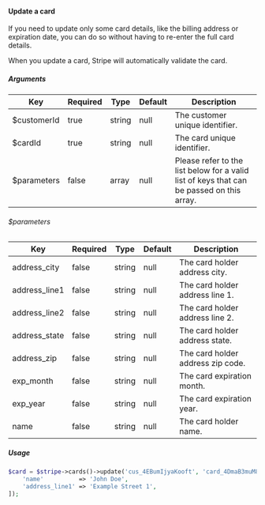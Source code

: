 #### Update a card

If you need to update only some card details, like the billing address or expiration date, you can do so without having to re-enter the full card details.

When you update a card, Stripe will automatically validate the card.

##### Arguments

<table>
    <thead>
        <th>Key</th>
        <th>Required</th>
        <th>Type</th>
        <th>Default</th>
        <th>Description</th>
    </thead>
    <tbody>
        <tr>
            <td>$customerId</td>
            <td>true</td>
            <td>string</td>
            <td>null</td>
            <td>The customer unique identifier.</td>
        </tr>
        <tr>
            <td>$cardId</td>
            <td>true</td>
            <td>string</td>
            <td>null</td>
            <td>The card unique identifier.</td>
        </tr>
        <tr>
            <td>$parameters</td>
            <td>false</td>
            <td>array</td>
            <td>null</td>
            <td>Please refer to the list below for a valid list of keys that can be passed on this array.</td>
        </tr>
    </tbody>
</table>

###### $parameters

<table>
    <thead>
        <th>Key</th>
        <th>Required</th>
        <th>Type</th>
        <th>Default</th>
        <th>Description</th>
    </thead>
    <tbody>
        <tr>
            <td>address_city</td>
            <td>false</td>
            <td>string</td>
            <td>null</td>
            <td>The card holder address city.</td>
        </tr>
        <tr>
            <td>address_line1</td>
            <td>false</td>
            <td>string</td>
            <td>null</td>
            <td>The card holder address line 1.</td>
        </tr>
        <tr>
            <td>address_line2</td>
            <td>false</td>
            <td>string</td>
            <td>null</td>
            <td>The card holder address line 2.</td>
        </tr>
        <tr>
            <td>address_state</td>
            <td>false</td>
            <td>string</td>
            <td>null</td>
            <td>The card holder address state.</td>
        </tr>
        <tr>
            <td>address_zip</td>
            <td>false</td>
            <td>string</td>
            <td>null</td>
            <td>The card holder address zip code.</td>
        </tr>
        <tr>
            <td>exp_month</td>
            <td>false</td>
            <td>string</td>
            <td>null</td>
            <td>The card expiration month.</td>
        </tr>
        <tr>
            <td>exp_year</td>
            <td>false</td>
            <td>string</td>
            <td>null</td>
            <td>The card expiration year.</td>
        </tr>
        <tr>
            <td>name</td>
            <td>false</td>
            <td>string</td>
            <td>null</td>
            <td>The card holder name.</td>
        </tr>
    </tbody>
</table>

##### Usage

```php
$card = $stripe->cards()->update('cus_4EBumIjyaKooft', 'card_4DmaB3muM8SNdZ', [
    'name'          => 'John Doe',
    'address_line1' => 'Example Street 1',
]);
```
